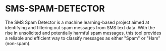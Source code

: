 # SMS-SPAM-DETECTOR
The SMS Spam Detector is a machine learning-based project aimed at identifying and filtering out spam messages from SMS text data. With the rise in unsolicited and potentially harmful spam messages, this tool provides a reliable and efficient way to classify messages as either "Spam" or "Ham" (non-spam).

